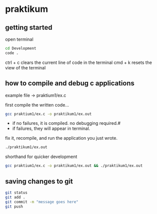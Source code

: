 # praktikum

## getting started

open terminal

```bash
cd Development
code .
```

ctrl + c clears the current line of code in the terminal
cmd + k resets the view of the terminal

## how to compile and debug c applications

example file -> praktium1/ex.c

first compile the written code...

```bash
gcc praktium1/ex.c -o praktikum1/ex.out
```

- if no failures, it is compiled. no debugging required.#
- if failures, they will appear in terminal.

fix it, recompile, and run the application you just wrote.

```bash
./praktikum1/ex.out
```

shorthand for quicker development

```bash
gcc praktium1/ex.c -o praktikum1/ex.out && ./praktikum1/ex.out
```

## saving changes to git

```bash
git status
git add .
git commit -m "message goes here"
git push
```

